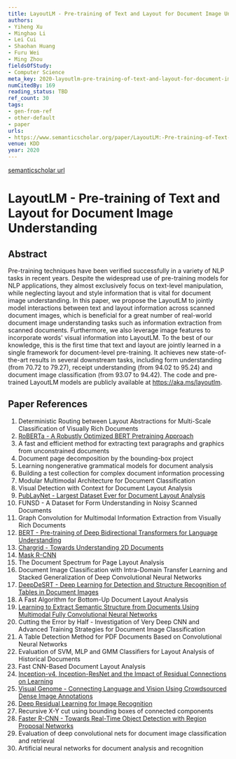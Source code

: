 ```yaml
---
title: LayoutLM - Pre-training of Text and Layout for Document Image Understanding
authors:
- Yiheng Xu
- Minghao Li
- Lei Cui
- Shaohan Huang
- Furu Wei
- Ming Zhou
fieldsOfStudy:
- Computer Science
meta_key: 2020-layoutlm-pre-training-of-text-and-layout-for-document-image-understanding
numCitedBy: 169
reading_status: TBD
ref_count: 30
tags:
- gen-from-ref
- other-default
- paper
urls:
- https://www.semanticscholar.org/paper/LayoutLM:-Pre-training-of-Text-and-Layout-for-Image-Xu-Li/3465c06c872d8c48d628c5fc2d484087719351b6?sort=total-citations
venue: KDD
year: 2020
---
```


[semanticscholar url](https://www.semanticscholar.org/paper/LayoutLM:-Pre-training-of-Text-and-Layout-for-Image-Xu-Li/3465c06c872d8c48d628c5fc2d484087719351b6?sort=total-citations)

# LayoutLM - Pre-training of Text and Layout for Document Image Understanding

## Abstract

Pre-training techniques have been verified successfully in a variety of NLP tasks in recent years. Despite the widespread use of pre-training models for NLP applications, they almost exclusively focus on text-level manipulation, while neglecting layout and style information that is vital for document image understanding. In this paper, we propose the LayoutLM to jointly model interactions between text and layout information across scanned document images, which is beneficial for a great number of real-world document image understanding tasks such as information extraction from scanned documents. Furthermore, we also leverage image features to incorporate words' visual information into LayoutLM. To the best of our knowledge, this is the first time that text and layout are jointly learned in a single framework for document-level pre-training. It achieves new state-of-the-art results in several downstream tasks, including form understanding (from 70.72 to 79.27), receipt understanding (from 94.02 to 95.24) and document image classification (from 93.07 to 94.42). The code and pre-trained LayoutLM models are publicly available at https://aka.ms/layoutlm.

## Paper References

1. Deterministic Routing between Layout Abstractions for Multi-Scale Classification of Visually Rich Documents
2. [RoBERTa - A Robustly Optimized BERT Pretraining Approach](2019-roberta-a-robustly-optimized-bert-pretraining-approach)
3. A fast and efficient method for extracting text paragraphs and graphics from unconstrained documents
4. Document page decomposition by the bounding-box project
5. Learning nongenerative grammatical models for document analysis
6. Building a test collection for complex document information processing
7. Modular Multimodal Architecture for Document Classification
8. Visual Detection with Context for Document Layout Analysis
9. [PubLayNet - Largest Dataset Ever for Document Layout Analysis](2019-publaynet-largest-dataset-ever-for-document-layout-analysis)
10. FUNSD - A Dataset for Form Understanding in Noisy Scanned Documents
11. Graph Convolution for Multimodal Information Extraction from Visually Rich Documents
12. [BERT - Pre-training of Deep Bidirectional Transformers for Language Understanding](2019-bert.md)
13. [Chargrid - Towards Understanding 2D Documents](2018-chargrid-towards-understanding-2d-documents)
14. [Mask R-CNN](2017-mask-r-cnn.md)
15. The Document Spectrum for Page Layout Analysis
16. Document Image Classification with Intra-Domain Transfer Learning and Stacked Generalization of Deep Convolutional Neural Networks
17. [DeepDeSRT - Deep Learning for Detection and Structure Recognition of Tables in Document Images](2017-deepdesrt-deep-learning-for-detection-and-structure-recognition-of-tables-in-document-images)
18. A Fast Algorithm for Bottom-Up Document Layout Analysis
19. [Learning to Extract Semantic Structure from Documents Using Multimodal Fully Convolutional Neural Networks](2017-learning-to-extract-semantic-structure-from-documents-using-multimodal-fully-convolutional-neural-networks)
20. Cutting the Error by Half - Investigation of Very Deep CNN and Advanced Training Strategies for Document Image Classification
21. A Table Detection Method for PDF Documents Based on Convolutional Neural Networks
22. Evaluation of SVM, MLP and GMM Classifiers for Layout Analysis of Historical Documents
23. Fast CNN-Based Document Layout Analysis
24. [Inception-v4, Inception-ResNet and the Impact of Residual Connections on Learning](2017-inception-v4-inception-resnet-and-the-impact-of-residual-connections-on-learning)
25. [Visual Genome - Connecting Language and Vision Using Crowdsourced Dense Image Annotations](2016-visual-genome-connecting-language-and-vision-using-crowdsourced-dense-image-annotations)
26. [Deep Residual Learning for Image Recognition](2015-resnet.md)
27. Recursive X-Y cut using bounding boxes of connected components
28. [Faster R-CNN - Towards Real-Time Object Detection with Region Proposal Networks](2015-faster-r-cnn.md)
29. Evaluation of deep convolutional nets for document image classification and retrieval
30. Artificial neural networks for document analysis and recognition
